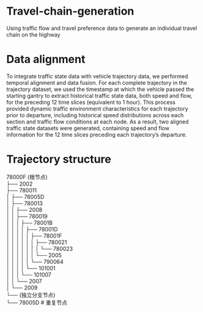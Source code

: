 # Travel-chain-generation
Using traffic flow and travel preference data to generate an individual travel chain on the highway

# Data alignment
To integrate traffic state data with vehicle trajectory data, we performed temporal alignment and data fusion. For each complete trajectory in the trajectory dataset, we used the timestamp at which the vehicle passed the starting gantry to extract historical traffic state data, both speed and flow, for the preceding 12 time slices (equivalent to 1 hour). This process provided dynamic traffic environment characteristics for each trajectory prior to departure, including historical speed distributions across each section and traffic flow conditions at each node. As a result, two aligned traffic state datasets were generated, containing speed and flow information for the 12 time slices preceding each trajectory’s departure.

# Trajectory structure
78000F (根节点)  
├── 2002  
├── 780011  
│   ├── 78005D  
│   ├── 780013  
│   │   ├── 2008  
│   │   ├── 780019  
│   │   │   ├── 78001B  
│   │   │   │   ├── 78001D  
│   │   │   │   │   ├── 78001F  
│   │   │   │   │   │   ├── 780021  
│   │   │   │   │   │   │   └── 780023  
│   │   │   │   │   │   └── 2005  
│   │   │   │   │   └── 790064  
│   │   │   │   └── 101001  
│   │   │   └── 101007  
│   │   └── 2007  
│   └── 2009  
└── (独立分支节点)  
    └── 78005D  # 重复节点  
